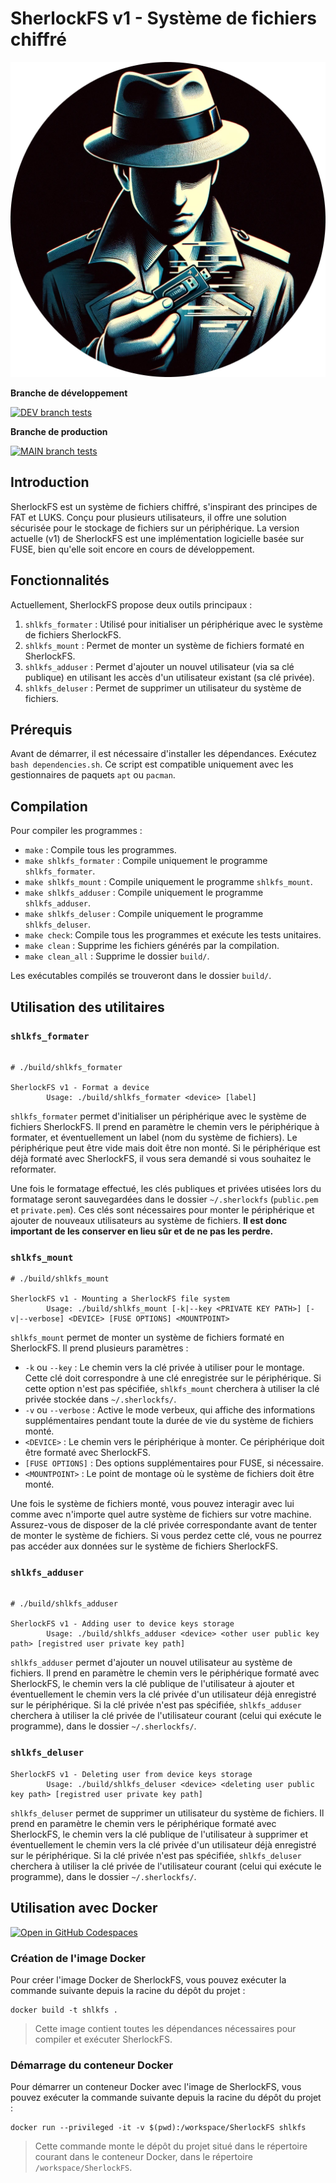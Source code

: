 # SherlockFS v1 - Système de fichiers chiffré

![SherlockFS logo](images/SherlockFS_logo.png)

**Branche de développement**

[![DEV branch tests](https://github.com/SherlockFS/SherlockFS/actions/workflows/test_suite.yml/badge.svg?branch=dev)](https://github.com/SherlockFS/SherlockFS/actions/workflows/test_suite.yml)

**Branche de production**

[![MAIN branch tests](https://github.com/SherlockFS/SherlockFS/actions/workflows/test_suite.yml/badge.svg?branch=main)](https://github.com/SherlockFS/SherlockFS/actions/workflows/test_suite.yml)

## Introduction

SherlockFS est un système de fichiers chiffré, s'inspirant des principes de FAT et LUKS. Conçu pour plusieurs utilisateurs, il offre une solution sécurisée pour le stockage de fichiers sur un périphérique. La version actuelle (v1) de SherlockFS est une implémentation logicielle basée sur FUSE, bien qu'elle soit encore en cours de développement.

## Fonctionnalités

Actuellement, SherlockFS propose deux outils principaux :

1. `shlkfs_formater` : Utilisé pour initialiser un périphérique avec le système de fichiers SherlockFS.
2. `shlkfs_mount` : Permet de monter un système de fichiers formaté en SherlockFS.
3. `shlkfs_adduser` : Permet d'ajouter un nouvel utilisateur (via sa clé publique) en utilisant les accès d'un utilisateur existant (sa clé privée).
4. `shlkfs_deluser` : Permet de supprimer un utilisateur du système de fichiers.

## Prérequis

Avant de démarrer, il est nécessaire d'installer les dépendances. Exécutez `bash dependencies.sh`. Ce script est compatible uniquement avec les gestionnaires de paquets `apt` ou `pacman`.

## Compilation

Pour compiler les programmes :

- `make` : Compile tous les programmes.
- `make shlkfs_formater` : Compile uniquement le programme `shlkfs_formater`.
- `make shlkfs_mount` : Compile uniquement le programme `shlkfs_mount`.
- `make shlkfs_adduser` : Compile uniquement le programme `shlkfs_adduser`.
- `make shlkfs_deluser` : Compile uniquement le programme `shlkfs_deluser`.
- `make check`: Compile tous les programmes et exécute les tests unitaires.
- `make clean` : Supprime les fichiers générés par la compilation.
- `make clean_all` : Supprime le dossier `build/`.

Les exécutables compilés se trouveront dans le dossier `build/`.

## Utilisation des utilitaires

### `shlkfs_formater`

```shell

# ./build/shlkfs_formater

SherlockFS v1 - Format a device
        Usage: ./build/shlkfs_formater <device> [label]
```

`shlkfs_formater` permet d'initialiser un périphérique avec le système de fichiers SherlockFS. Il prend en paramètre le chemin vers le périphérique à formater, et éventuellement un label (nom du système de fichiers). Le périphérique peut être vide mais doit être non monté. Si le périphérique est déjà formaté avec SherlockFS, il vous sera demandé si vous souhaitez le reformater.

Une fois le formatage effectué, les clés publiques et privées utisées lors du formatage seront sauvegardées dans le dossier `~/.sherlockfs` (`public.pem` et `private.pem`). Ces clés sont nécessaires pour monter le périphérique et ajouter de nouveaux utilisateurs au système de fichiers. **Il est donc important de les conserver en lieu sûr et de ne pas les perdre.**

### `shlkfs_mount`

```shell
# ./build/shlkfs_mount

SherlockFS v1 - Mounting a SherlockFS file system
        Usage: ./build/shlkfs_mount [-k|--key <PRIVATE KEY PATH>] [-v|--verbose] <DEVICE> [FUSE OPTIONS] <MOUNTPOINT>
```

`shlkfs_mount` permet de monter un système de fichiers formaté en SherlockFS. Il prend plusieurs paramètres :

- `-k` ou `--key` : Le chemin vers la clé privée à utiliser pour le montage. Cette clé doit correspondre à une clé enregistrée sur le périphérique. Si cette option n'est pas spécifiée, `shlkfs_mount` cherchera à utiliser la clé privée stockée dans `~/.sherlockfs/`.
- `-v` ou `--verbose` : Active le mode verbeux, qui affiche des informations supplémentaires pendant toute la durée de vie du système de fichiers monté.
- `<DEVICE>` : Le chemin vers le périphérique à monter. Ce périphérique doit être formaté avec SherlockFS.
- `[FUSE OPTIONS]` : Des options supplémentaires pour FUSE, si nécessaire.
- `<MOUNTPOINT>` : Le point de montage où le système de fichiers doit être monté.

Une fois le système de fichiers monté, vous pouvez interagir avec lui comme avec n'importe quel autre système de fichiers sur votre machine. Assurez-vous de disposer de la clé privée correspondante avant de tenter de monter le système de fichiers. Si vous perdez cette clé, vous ne pourrez pas accéder aux données sur le système de fichiers SherlockFS.

### `shlkfs_adduser`

```shell

# ./build/shlkfs_adduser

SherlockFS v1 - Adding user to device keys storage
        Usage: ./build/shlkfs_adduser <device> <other user public key path> [registred user private key path]
```

`shlkfs_adduser` permet d'ajouter un nouvel utilisateur au système de fichiers. Il prend en paramètre le chemin vers le périphérique formaté avec SherlockFS, le chemin vers la clé publique de l'utilisateur à ajouter et éventuellement le chemin vers la clé privée d'un utilisateur déjà enregistré sur le périphérique. Si la clé privée n'est pas spécifiée, `shlkfs_adduser` cherchera à utiliser la clé privée de l'utilisateur courant (celui qui exécute le programme), dans le dossier `~/.sherlockfs/`.

### `shlkfs_deluser`

```shell
SherlockFS v1 - Deleting user from device keys storage
        Usage: ./build/shlkfs_deluser <device> <deleting user public key path> [registred user private key path]
```

`shlkfs_deluser` permet de supprimer un utilisateur du système de fichiers. Il prend en paramètre le chemin vers le périphérique formaté avec SherlockFS, le chemin vers la clé publique de l'utilisateur à supprimer et éventuellement le chemin vers la clé privée d'un utilisateur déjà enregistré sur le périphérique. Si la clé privée n'est pas spécifiée, `shlkfs_deluser` cherchera à utiliser la clé privée de l'utilisateur courant (celui qui exécute le programme), dans le dossier `~/.sherlockfs/`.

## Utilisation avec Docker

[![Open in GitHub Codespaces](https://github.com/codespaces/badge.svg)](https://codespaces.new/SherlockFS/SherlockFS/tree/dev?quickstart=1)

### Création de l'image Docker

Pour créer l'image Docker de SherlockFS, vous pouvez exécuter la commande suivante depuis la racine du dépôt du projet :

```shell
docker build -t shlkfs .
```

> Cette image contient toutes les dépendances nécessaires pour compiler et exécuter SherlockFS.

### Démarrage du conteneur Docker

Pour démarrer un conteneur Docker avec l'image de SherlockFS, vous pouvez exécuter la commande suivante depuis la racine du dépôt du projet :

```shell
docker run --privileged -it -v $(pwd):/workspace/SherlockFS shlkfs
```

> Cette commande monte le dépôt du projet situé dans le répertoire courant dans le conteneur Docker, dans le répertoire `/workspace/SherlockFS`.
